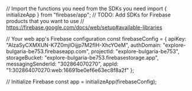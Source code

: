 // Import the functions you need from the SDKs you need
import { initializeApp } from "firebase/app";
// TODO: Add SDKs for Firebase products that you want to use
// https://firebase.google.com/docs/web/setup#available-libraries

// Your web app's Firebase configuration
const firebaseConfig = {
  apiKey: "AIzaSyCXMXUN-K7Z0mjlOijjp7M2fIH-XhcYOeM",
  authDomain: "explore-bulgaria-be753.firebaseapp.com",
  projectId: "explore-bulgaria-be753",
  storageBucket: "explore-bulgaria-be753.firebasestorage.app",
  messagingSenderId: "302864070270",
  appId: "1:302864070270:web:16691be0ef6e63ec8f8a2f"
};

// Initialize Firebase
const app = initializeApp(firebaseConfig);